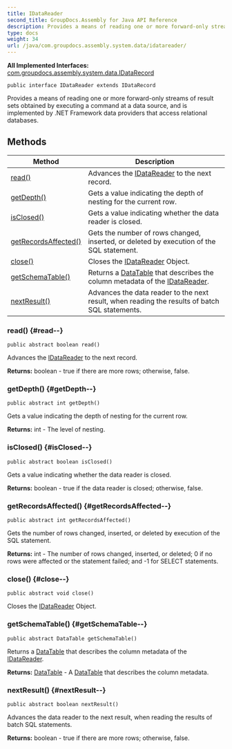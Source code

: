 ```yaml
---
title: IDataReader
second_title: GroupDocs.Assembly for Java API Reference
description: Provides a means of reading one or more forward-only streams of result sets obtained by executing a command at a data source and is implemented by .NET Framework data providers that access relational databases.
type: docs
weight: 34
url: /java/com.groupdocs.assembly.system.data/idatareader/
---
```

**All Implemented Interfaces:**
[com.groupdocs.assembly.system.data.IDataRecord](../../com.groupdocs.assembly.system.data/idatarecord)
```
public interface IDataReader extends IDataRecord
```

Provides a means of reading one or more forward-only streams of result sets obtained by executing a command at a data source, and is implemented by .NET Framework data providers that access relational databases.
## Methods

| Method | Description |
| --- | --- |
| [read()](#read--) | Advances the [IDataReader](../../com.groupdocs.assembly.system.data/idatareader) to the next record. |
| [getDepth()](#getDepth--) | Gets a value indicating the depth of nesting for the current row. |
| [isClosed()](#isClosed--) | Gets a value indicating whether the data reader is closed. |
| [getRecordsAffected()](#getRecordsAffected--) | Gets the number of rows changed, inserted, or deleted by execution of the SQL statement. |
| [close()](#close--) | Closes the [IDataReader](../../com.groupdocs.assembly.system.data/idatareader) Object. |
| [getSchemaTable()](#getSchemaTable--) | Returns a [DataTable](../../com.groupdocs.assembly.system.data/datatable) that describes the column metadata of the [IDataReader](../../com.groupdocs.assembly.system.data/idatareader). |
| [nextResult()](#nextResult--) | Advances the data reader to the next result, when reading the results of batch SQL statements. |
### read() {#read--}
```
public abstract boolean read()
```


Advances the [IDataReader](../../com.groupdocs.assembly.system.data/idatareader) to the next record.

**Returns:**
boolean - true if there are more rows; otherwise, false.
### getDepth() {#getDepth--}
```
public abstract int getDepth()
```


Gets a value indicating the depth of nesting for the current row.

**Returns:**
int - The level of nesting.
### isClosed() {#isClosed--}
```
public abstract boolean isClosed()
```


Gets a value indicating whether the data reader is closed.

**Returns:**
boolean - true if the data reader is closed; otherwise, false.
### getRecordsAffected() {#getRecordsAffected--}
```
public abstract int getRecordsAffected()
```


Gets the number of rows changed, inserted, or deleted by execution of the SQL statement.

**Returns:**
int - The number of rows changed, inserted, or deleted; 0 if no rows were affected or the statement failed; and -1 for SELECT statements.
### close() {#close--}
```
public abstract void close()
```


Closes the [IDataReader](../../com.groupdocs.assembly.system.data/idatareader) Object.

### getSchemaTable() {#getSchemaTable--}
```
public abstract DataTable getSchemaTable()
```


Returns a [DataTable](../../com.groupdocs.assembly.system.data/datatable) that describes the column metadata of the [IDataReader](../../com.groupdocs.assembly.system.data/idatareader).

**Returns:**
[DataTable](../../com.groupdocs.assembly.system.data/datatable) - A [DataTable](../../com.groupdocs.assembly.system.data/datatable) that describes the column metadata.
### nextResult() {#nextResult--}
```
public abstract boolean nextResult()
```


Advances the data reader to the next result, when reading the results of batch SQL statements.

**Returns:**
boolean - true if there are more rows; otherwise, false.
